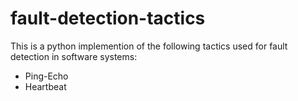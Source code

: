 # fault-detection-tactics

This is a python implemention of the following tactics used for fault detection in software systems:

* Ping-Echo
* Heartbeat
